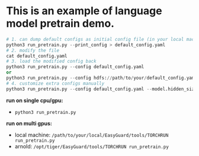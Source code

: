 # This is an example of language model pretrain demo.

```python
# 1. can dump default configs as initial config file (in your local machine)
python3 run_pretrain.py --print_config > default_config.yaml
# 2. modify the file
cat default_config.yaml
# 3. load the modified config back
python3 run_pretrain.py --config default_config.yaml
or
python3 run_pretrain.py --config hdfs://path/to/your/default_config.yaml 
# 4. customize extra configs manually
python3 run_pretrain.py --config default_config.yaml --model.hidden_size=1024
```

**run on single cpu/gpu:**
- `python3 run_pretrain.py`

**run on multi gpus:**
- local machine: `/path/to/your/local/EasyGuard/tools/TORCHRUN run_pretrain.py`
- arnold: `/opt/tiger/EasyGuard/tools/TORCHRUN run_pretrain.py`